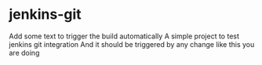 # jenkins-git
Add some text to trigger the build automatically
A simple project to test jenkins git integration
And it should be triggered by any change like this you are doing
